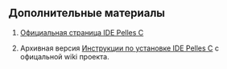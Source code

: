 ## Дополнительные материалы

1. [Официальная страница IDE Pelles C](http://www.smorgasbordet.com/pellesc/)

2. Архивная версия [Инструкции по установке IDE Pelles C](https://web.archive.org/web/20241212021627/https://wiki.pellesc.de/doku.php/installation) с офицальной wiki проекта.